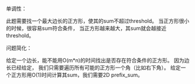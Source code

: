 单调性：

此题需要找一个最大边长的正方形，使其的sum不超过threshold。 
当正方形很小的时候，很容易sum符合条件， 当正方形越来越大，其sum就会越接近threshold。 

问题简化： 

给定一个边长，能不能用O(m*n)的时间找出是否存在符合条件的正方形。 
因为边长已经给定， 我们只需要遍历所有可能的正方形一个角（比如右下角）。 
给定一个正方形用O(1)时间计算其sum，我们需要2D prefix_sum。
